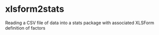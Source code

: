 # xlsform2stats
Reading a CSV file of data into a stats package with associated XLSForm definition of factors
